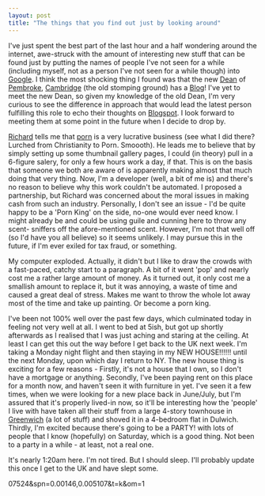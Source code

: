 ```yaml
---
layout: post
title: "The things that you find out just by looking around"
---
```

I've just spent the best part of the last hour and a half wondering around the
internet, awe-struck with the amount of interesting new stuff that can be
found just by putting the names of people I've not seen for a while (including
myself, not as a person I've not seen for a while though) into [Google][1]. I
think the most shocking thing I found was that the new [Dean][2] of
[Pembroke][3], [Cambridge][4] (the old stomping ground) has a [Blog][5]! I've
yet to meet the new Dean, so given my knowledge of the old Dean, I'm very
curious to see the difference in approach that would lead the latest person
fulfilling this role to echo their thoughts on [Blogspot][6]. I look forward
to meeting them at some point in the future when I decide to drop by.

[Richard][7] tells me that [porn][8] is a very lucrative business (see what I
did there? Lurched from Christianity to Porn. Smoooth). He leads me to believe
that by simply setting up some thumbnail gallery pages, I could (in theory)
pull in a 6-figure salery, for only a few hours work a day, if that. This is
on the basis that someone we both are aware of is apparently making almost
that much doing that very thing. Now, I'm a developer (well, a bit of me is)
and there's no reason to believe why this work couldn't be automated. I
proposed a partnership, but Richard was concerned about the moral issues in
making cash from such an industry. Personally, I don't see an issue - I'd be
quite happy to be a 'Porn King' on the side, no-one would ever need know. I
might already be and could be using guile and cunning here to throw any scent-
sniffers off the afore-mentioned scent. However, I'm not that well off (so I'd
have you all believe) so it seems unlikely. I may pursue this in the future,
if I'm ever exiled for tax fraud, or something.

My computer exploded. Actually, it didn't but I like to draw the crowds with a
fast-paced, catchy start to a paragraph. A bit of it went 'pop' and nearly
cost me a rather large amount of money. As it turned out, it only cost me a
smallish amount to replace it, but it was annoying, a waste of time and caused
a great deal of stress. Makes me want to throw the whole lot away most of the
time and take up painting. Or become a porn king.

I've been not 100% well over the past few days, which culminated today in
feeling not very well at all. I went to bed at 5ish, but got up shortly
afterwards as I realised that I was just aching and staring at the ceiling. At
least I can get this out the way before I get back to the UK next week. I'm
taking a Monday night flight and then staying in my NEW HOUSE!!!!!! until the
next Monday, upon which day I return to NY. The new house thing is exciting
for a few reasons - Firstly, it's not a house that I own, so I don't have a
mortgage or anything. Secondly, I've been paying rent on this place for a
month now, and haven't seen it with furniture in yet. I've seen it a few
times, when we were looking for a new place back in June/July, but I'm assured
that it's properly lived-in now, so it'll be interesting how the 'people' I
live with have taken all their stuff from a large 4-story townhouse in
[Greenwich][9] (a lot of stuff) and shoved it in a 4-bedroom flat in Dulwich.
Thirdly, I'm excited because there's going to be a PARTY! with lots of people
that I know (hopefully) on Saturday, which is a good thing. Not been to a
party in a while - at least, not a real one.

It's nearly 1:20am here. I'm not tired. But I should sleep. I'll probably
update this once I get to the UK and have slept some.

   [1]: http://www.google.com

   [2]: http://www.pem.cam.ac.uk/chapel/people/peop_1.htm

   [3]: http://www.pem.cam.ac.uk

   [4]: http://www.cam.ac.uk

   [5]: http://pembrokedean.blogspot.com/

   [6]: http://www.blogspot.com

   [7]: http://www.radiac.net

   [8]: http://www.google.co.uk/search?hl=en&q=porn

   [9]: http://maps.google.co.uk/maps?f=q&hl=en&ie=UTF8&z=19&ll=51.475715,-0.0
07524&spn=0.00146,0.005107&t=k&om=1
